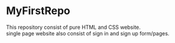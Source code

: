 # MyFirstRepo
This repository consist of pure HTML and CSS website.<br> single page website also consist of sign in and sign up form/pages.
